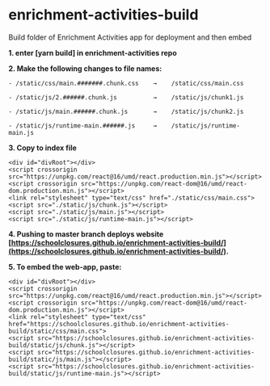 # enrichment-activities-build
Build folder of Enrichment Activities app for deployment and then embed

**1. enter [yarn build] in enrichment-activities repo**



**2. Make the following changes to file names:**

    - /static/css/main.#######.chunk.css    →    /static/css/main.css

    - /static/js/2.######.chunk.js          →    /static/js/chunk1.js

    - /static/js/main.######.chunk.js       →    /static/js/chunk2.js

    - /static/js/runtime-main.######.js     →    /static/js/runtime-main.js

     
     
**3. Copy to index file**
```
<div id="divRoot"></div>
<script crossorigin src="https://unpkg.com/react@16/umd/react.production.min.js"></script>
<script crossorigin src="https://unpkg.com/react-dom@16/umd/react-dom.production.min.js"></script>
<link rel="stylesheet" type="text/css" href="./static/css/main.css">
<script src="./static/js/chunk.js"></script>
<script src="./static/js/main.js"></script>
<script src="./static/js/runtime-main.js"></script>
```
     
     
     
**4. Pushing to master branch deploys website [https://schoolclosures.github.io/enrichment-activities-build/](https://schoolclosures.github.io/enrichment-activities-build/).**



**5. To embed the web-app, paste:**
```
<div id="divRoot"></div>
<script crossorigin src="https://unpkg.com/react@16/umd/react.production.min.js"></script>
<script crossorigin src="https://unpkg.com/react-dom@16/umd/react-dom.production.min.js"></script>
<link rel="stylesheet" type="text/css" href="https://schoolclosures.github.io/enrichment-activities-build/static/css/main.css">
<script src="https://schoolclosures.github.io/enrichment-activities-build/static/js/chunk.js"></script>
<script src="https://schoolclosures.github.io/enrichment-activities-build/static/js/main.js"></script>
<script src="https://schoolclosures.github.io/enrichment-activities-build/static/js/runtime-main.js"></script>
```
